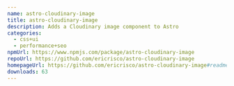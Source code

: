 ```yaml
---
name: astro-cloudinary-image
title: astro-cloudinary-image
description: Adds a Cloudinary image component to Astro
categories:
  - css+ui
  - performance+seo
npmUrl: https://www.npmjs.com/package/astro-cloudinary-image
repoUrl: https://github.com/ericrisco/astro-cloudinary-image
homepageUrl: https://github.com/ericrisco/astro-cloudinary-image#readme
downloads: 63
---
```

